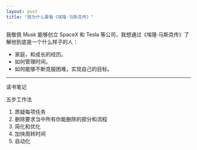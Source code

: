 ```yaml
---
layout: post
title: "我为什么要看《埃隆·马斯克传》"
---
```


我敬佩 Musk 能够创立 SpaceX 和 Tesla 等公司，我想通过《埃隆·马斯克传》了解他到底是一个什么样子的人：

* 家庭，和成长的经历。
* 如何管理时间。
* 如何能够不断克服困难，实现自己的目标。

---
读书笔记

五步工作法

1. 质疑每项任务
2. 删除要求当中所有你能删除的部分和流程
3. 简化和优化
4. 加快周转时间
5. 自动化


